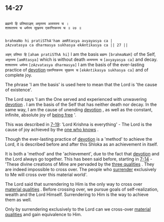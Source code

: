 ## 14-27


```shloka-sa

ब्रह्मणो हि प्रतिष्ठाऽहम् अमृतस्य अव्ययस्य च ।
शाश्वतस्य च धर्मस्य सुखस्य एकान्तिकस्य च ॥ २७ ॥

```
```shloka-sa-hk

brahmaNo hi pratiSThA'ham amRtasya avyayasya ca |
zAzvatasya ca dharmasya sukhasya ekAntikasya ca || 27 ||

```
`अहम् प्रतिष्ठा हि` `[aham pratiSThA hi]` I am the basis `ब्रह्मणः` `[brahmaNaH]` of the Self, `अमृतस्य` `[amRtasya]` which is without death `अव्ययस्य च` `[avyayasya ca]` and decay. `शाश्वतस्य धर्मस्य` `[zAzvatasya dharmasya]` I am the basis of the ever-lasting practice of 
[devotion](Chapter_7.md#bhakti_a_defn) `एकान्तिकस्य सुखस्य च` `[ekAntikasya sukhasya ca]` and of complete joy.

The phrase 'I am the basis' is used here to mean that the Lord is 'the cause of existence'.

The Lord says 'I am the One served and experienced with unwavering 
[devotion](Chapter_7.md#bhakti_a_defn)
. I am the basis of the Self that has neither death nor decay. In the same way, I am the cause of unending 
[devotion](Chapter_7.md#bhakti_a_defn)
, as well as the constant, infinite, absolute joy of 
[being free](Back-to-Basics.md#Moksha)
'. 

This was described in [7-19](7-19.md): 'Lord Krishna is everything' - The Lord is the cause of joy achieved by the 
[one who knows](7-16.md#jnAnI)
. 

Though the ever-lasting practice of 
[devotion](Chapter_7.md#bhakti_a_defn)
 is a 'method' to achieve the Lord, it is described before and after this Shloka as an achievement in itself. 

It is both a 'method' and the 'achievement', due to the fact that 
[devotion](Chapter_7.md#bhakti_a_defn)
 and the Lord always go together. This has been said before, starting in [7-14](7-14.md) - 'These divine creations of Mine are pervaded by the 
[three qualities](2-45_to_2-46.md#satva_rajas_tamas)
. They are indeed impossible to cross over. The people who 
[surrender](7-19.md#Sharanagati)
 exclusively to Me will cross over this material world'. 

The Lord said that surrendering to Him is the only way to cross over 
[material qualities](2-45_to_2-46.md#satva_rajas_tamas)
. Before crossing over, we pursue goals of self-realization, wealth and the Lord Himself. Surrendering to Him is the way to achieve them as well. 

Only by surrendering exclusively to the Lord can we cross-over 
[material qualities](2-45_to_2-46.md#satva_rajas_tamas)
 and gain equivalence to Him.



